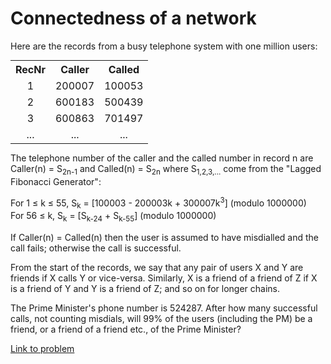 # Connectedness of a network

<p>Here are the records from a busy telephone system with one million users:</p>
<div class="center">
<table class="grid" style="margin:0 auto;"><tr><th>RecNr</th><th width="60" align="center">Caller</th><th width="60" align="center">Called</th></tr><tr><td align="center">1</td><td align="center">200007</td><td align="center">100053</td></tr><tr><td align="center">2</td><td align="center">600183</td><td align="center">500439</td></tr><tr><td align="center">3</td><td align="center">600863</td><td align="center">701497</td></tr><tr><td align="center">...</td><td align="center">...</td><td align="center">...</td></tr></table></div>
<p>The telephone number of the caller and the called number in record n are Caller(n) = S<sub>2n-1</sub> and Called(n) = S<sub>2n</sub> where S<sub>1,2,3,...</sub> come from the "Lagged Fibonacci Generator":</p>

<p>For 1 ≤ k ≤ 55, S<sub>k</sub> = [100003 - 200003k + 300007k<sup>3</sup>] (modulo 1000000)<br />
For 56 ≤ k, S<sub>k</sub> = [S<sub>k-24</sub> + S<sub>k-55</sub>] (modulo 1000000)</p>

<p>If Caller(n) = Called(n) then the user is assumed to have misdialled and the call fails; otherwise the call is successful.</p>

<p>From the start of the records, we say that any pair of users X and Y are friends if X calls Y or vice-versa. Similarly, X is a friend of a friend of Z if X is a friend of Y and Y is a friend of Z; and so on for longer chains.</p>

<p>The Prime Minister's phone number is 524287. After how many successful calls, not counting misdials, will 99% of the users (including the PM) be a friend, or a friend of a friend etc., of the Prime Minister?</p>


[Link to problem](https://projecteuler.net/problem=186)
